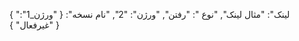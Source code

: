 
{
  "لینک": "مثال لینک",
  "نوع ": "رفتن",
  "ورژن": "2",
  "نام نسخه": {
    "ورژن_1": "غیرفعال"
  }
}
